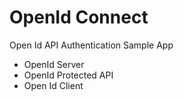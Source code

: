 # OpenId Connect

Open Id API Authentication Sample App
 - OpenId Server 
 - OpenId Protected API
 - Open Id Client
